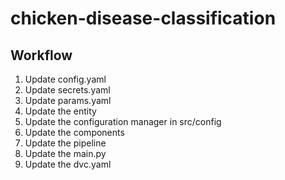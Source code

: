 # chicken-disease-classification

## Workflow 

1. Update config.yaml
2. Update secrets.yaml
3. Update params.yaml
4. Update the entity 
5. Update the configuration manager in src/config 
6. Update the components 
7. Update the pipeline 
8. Update the main.py 
9. Update the dvc.yaml
